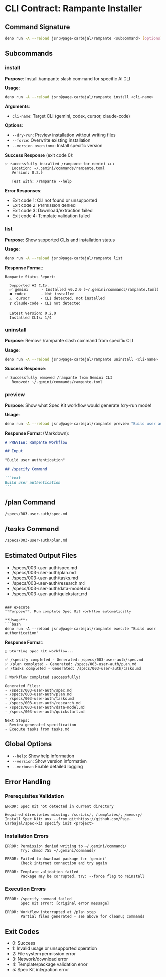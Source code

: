 # CLI Contract: Rampante Installer

## Command Signature

```bash
deno run -A --reload jsr:@page-carbajal/rampante <subcommand> [options] [arguments]
```

## Subcommands

### install

**Purpose**: Install /rampante slash command for specific AI CLI

**Usage**:

```bash
deno run -A --reload jsr:@page-carbajal/rampante install <cli-name>
```

**Arguments**:

- `cli-name`: Target CLI (gemini, codex, cursor, claude-code)

**Options**:

- `--dry-run`: Preview installation without writing files
- `--force`: Overwrite existing installation
- `--version <version>`: Install specific version

**Success Response** (exit code 0):

```
✅ Successfully installed /rampante for Gemini CLI
   Location: ~/.gemini/commands/rampante.toml
   Version: 0.2.0

   Test with: /rampante --help
```

**Error Responses**:

- Exit code 1: CLI not found or unsupported
- Exit code 2: Permission denied
- Exit code 3: Download/extraction failed
- Exit code 4: Template validation failed

### list

**Purpose**: Show supported CLIs and installation status

**Usage**:

```bash
deno run -A --reload jsr:@page-carbajal/rampante list
```

**Response Format**:

```
Rampante Status Report:

  Supported AI CLIs:
  ✅ gemini      - Installed v0.2.0 (~/.gemini/commands/rampante.toml)
  ❌ codex       - Not installed
  ⚠️  cursor     - CLI detected, not installed
  ❓ claude-code - CLI not detected

  Latest Version: 0.2.0
  Installed CLIs: 1/4
```

### uninstall

**Purpose**: Remove /rampante slash command from specific CLI

**Usage**:

```bash
deno run -A --reload jsr:@page-carbajal/rampante uninstall <cli-name>
```

**Success Response**:

```
✅ Successfully removed /rampante from Gemini CLI
   Removed: ~/.gemini/commands/rampante.toml
```

### preview

**Purpose**: Show what Spec Kit workflow would generate (dry-run mode)

**Usage**:

```bash
deno run -A --reload jsr:@page-carbajal/rampante preview "Build user authentication"
```

**Response Format** (Markdown):

````markdown
# PREVIEW: Rampante Workflow

## Input

"Build user authentication"

## /specify Command

```text
Build user authentication
```
````

## /plan Command

```text
/specs/003-user-auth/spec.md
```

## /tasks Command

```text
/specs/003-user-auth/plan.md
```

## Estimated Output Files

- /specs/003-user-auth/spec.md
- /specs/003-user-auth/plan.md
- /specs/003-user-auth/tasks.md
- /specs/003-user-auth/research.md
- /specs/003-user-auth/data-model.md
- /specs/003-user-auth/quickstart.md

````

### execute
**Purpose**: Run complete Spec Kit workflow automatically

**Usage**:
```bash
deno run -A --reload jsr:@page-carbajal/rampante execute "Build user authentication"
````

**Response Format**:

```
🚀 Starting Spec Kit workflow...

✅ /specify completed - Generated: /specs/003-user-auth/spec.md
✅ /plan completed - Generated: /specs/003-user-auth/plan.md
✅ /tasks completed - Generated: /specs/003-user-auth/tasks.md

🎉 Workflow completed successfully!

Generated Files:
- /specs/003-user-auth/spec.md
- /specs/003-user-auth/plan.md
- /specs/003-user-auth/tasks.md
- /specs/003-user-auth/research.md
- /specs/003-user-auth/data-model.md
- /specs/003-user-auth/quickstart.md

Next Steps:
- Review generated specification
- Execute tasks from tasks.md
```

## Global Options

- `--help`: Show help information
- `--version`: Show version information
- `--verbose`: Enable detailed logging

## Error Handling

### Prerequisites Validation

```
ERROR: Spec Kit not detected in current directory

Required directories missing: /scripts/, /templates/, /memory/
Install Spec Kit: uvx --from git+https://github.com/Page-Carbajal/spec-kit specify init <project>
```

### Installation Errors

```
ERROR: Permission denied writing to ~/.gemini/commands/
       Try: chmod 755 ~/.gemini/commands/

ERROR: Failed to download package for 'gemini'
       Check internet connection and try again

ERROR: Template validation failed
       Package may be corrupted, try: --force flag to reinstall
```

### Execution Errors

```
ERROR: /specify command failed
       Spec Kit error: [original error message]

ERROR: Workflow interrupted at /plan step
       Partial files generated - see above for cleanup commands
```

## Exit Codes

- 0: Success
- 1: Invalid usage or unsupported operation
- 2: File system permission error
- 3: Network/download error
- 4: Template/package validation error
- 5: Spec Kit integration error

